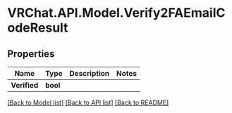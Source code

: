 # VRChat.API.Model.Verify2FAEmailCodeResult

## Properties

Name | Type | Description | Notes
------------ | ------------- | ------------- | -------------
**Verified** | **bool** |  | 

[[Back to Model list]](../README.md#documentation-for-models) [[Back to API list]](../README.md#documentation-for-api-endpoints) [[Back to README]](../README.md)

